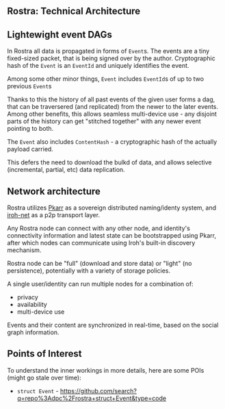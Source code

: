 ## Rostra: Technical Architecture

## Lightewight event DAGs

In Rostra all data is propagated in forms of `Event`s.
The events are a tiny fixed-sized packet, that
is being signed over by the author. Cryptographic hash of
the `Event` is an `EventId` and uniquely identifies the event.

Among some other minor things, `Event` includes `EventId`s of
up to two previous `Event`s

Thanks to this the history of all past events of the given user
forms a dag, that can be traversered (and replicated) from the newer
to the later events. Among other benefits, this allows seamless
multi-device use - any disjoint parts of the history can get
"stitched together" with any newer event pointing to both.

The `Event` also includes `ContentHash` - a cryptographic hash
of the actually payload carried.

This defers the need to download the bulkd of data, and allows
selective (incremental, partial, etc) data replication.

## Network architecture

Rostra utilizes [Pkarr][pkarr] as a sovereign distributed naming/identy system,
and [iroh-net][iroh-net] as a p2p transport layer.

[pkarr]: https://github.com/pubky/pkarr
[iroh-net]: https://github.com/n0-computer/iroh

Any Rostra node can connect with any other node, and
identity's connectivity information and latest state
can be bootstrapped using Pkarr, after which nodes
can communicate using Iroh's built-in discovery mechanism.


Rostra node can be "full" (download and store data) or "light" (no persistence),
potentially with a variety of storage policies.

A single user/identity can run multiple nodes for a combination of:

* privacy
* availability
* multi-device use


Events and their content are synchronized in real-time,
based on the social graph information.


## Points of Interest

To understand the inner workings in more details, here are some POIs (might go stale over time):

* `struct Event` - https://github.com/search?q=repo%3Adpc%2Frostra+struct+Event&type=code
